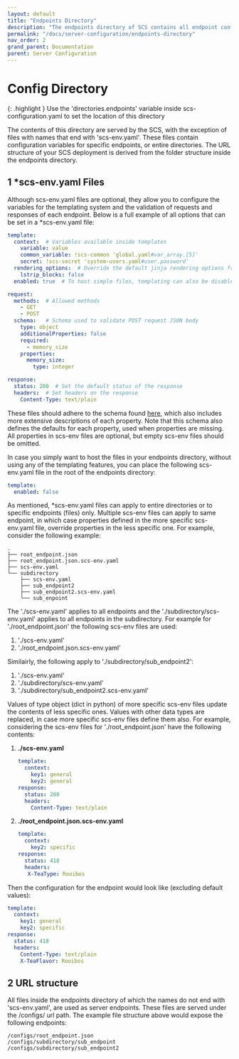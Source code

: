 ```yaml
---
layout: default
title: "Endpoints Directory"
description: "The endpoints directory of SCS contains all endpoint configurations and templates"
permalink: "/docs/server-configuration/endpoints-directory"
nav_order: 2
grand_parent: Documentation
parent: Server Configuration
---
```

# Config Directory

{: .highlight }
Use the 'directories.endpoints' variable inside scs-configuration.yaml to set
the location of this directory

The contents of this directory are served by the SCS, with the exception of
files with names that end with 'scs-env.yaml'. These files contain
configuration variables for specific endpoints, or entire directories.
The URL structure of your SCS deployment is derived from the folder structure
inside the endpoints directory.

## 1 *scs-env.yaml Files
Although scs-env.yaml files are optional, they allow you to configure the
variables for the templating system and the validation of requests and
responses of each endpoint. Below is a full example of all options that can be
set in a *scs-env.yaml file:
```yaml
template:
  context:  # Variables available inside templates
    variable: value
    common_variable: !scs-common 'global.yaml#var_array.[5]'
    secret: !scs-secret 'system-users.yaml#user.password'
  rendering_options:  # Override the default jinja rendering options from scs-configuration.yaml
    lstrip_blocks: false
  enabled: true  # To host simple files, templating can also be disabled

request:
  methods:  # Allowed methods
    - GET
    - POST
  schema:   # Schema used to validate POST request JSON body
    type: object
    additionalProperties: false
    required:
      - memory_size
    properties:
      memory_size:
        type: integer

response:
  status: 200  # Set the default status of the response
  headers:  # Set headers on the response
    Content-Type: text/plain
```
These files should adhere to the schema found [here](https://github.com/simple-configuration-server/simple-configuration-server/blob/main/scs/schemas/scs-env.yaml),
which also includes more extensive descriptions of each property. Note that
this schema also defines the defaults for each property, used when properties
are missing. All properties in scs-env files are optional, but empty
scs-env files should be omitted.

In case you simply want to host the files in your endpoints directory,
without using any of the templating features, you can place the
following scs-env.yaml file in the root of the endpoints directory:
```yaml
template:
  enabled: false
```

As mentioned, *scs-env.yaml files can apply to entire directories or to
specific endpoints (files) only. Multiple scs-env files can apply to same
endpoint, in which case properties defined in the more specific scs-env.yaml
file, override properties in the less specific one. For example, consider the
following example:
```
.
├── root_endpoint.json
├── root_endpoint.json.scs-env.yaml
├── scs-env.yaml
└── subdirectory
    ├── scs-env.yaml
    ├── sub_endpoint2
    ├── sub_endpoint2.scs-env.yaml
    └── sub_enpoint
```
The './scs-env.yaml' applies to all endpoints and the './subdirectory/scs-env.yaml'
applies to all endpoints in the subdirectory. For example for
'./root_endpoint.json' the following scs-env files are used:
1. './scs-env.yaml'
2. './root_endpoint.json.scs-env.yaml'

Similairly, the following apply to './subdirectory/sub_endpoint2':
1. './scs-env.yaml'
2. './subdirectory/scs-env.yaml'
3. './subdirectory/sub_endpoint2.scs-env.yaml'

Values of type object (dict in python) of more specific scs-env files update
the contents of less specific ones. Values with other data types are replaced,
in case more specific scs-env files define them also. For example, considering
the scs-env files for './root_endpoint.json' have the following contents:
1. **./scs-env.yaml**
   ```yaml
   template:
     context:
       key1: general
       key2: general
   response:
     status: 200
     headers:
       Content-Type: text/plain
   ```
2. **./root_endpoint.json.scs-env.yaml**
   ```yaml
   template:
     context:
       key2: specific
   response:
     status: 418
     headers:
      X-TeaType: Rooibos
   ```

Then the configuration for the endpoint would look like (excluding default values):
```yaml
template:
  context:
    key1: general
    key2: specific
response:
  status: 418
  headers:
    Content-Type: text/plain
    X-TeaFlavor: Rooibos
```

## 2 URL structure
All files inside the endpoints directory of which the names do not end with
'scs-env.yaml', are used as server endpoints. These files are served under the
/configs/ url path. The example file structure above would expose
the following endpoints:
```
/configs/root_endpoint.json
/configs/subdirectory/sub_endpoint
/configs/subdirectory/sub_endpoint2
```
